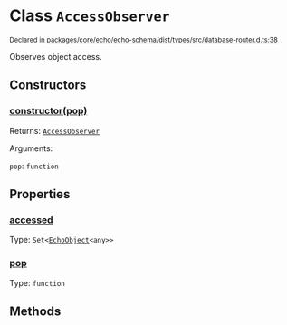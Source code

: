 # Class `AccessObserver`
<sub>Declared in [packages/core/echo/echo-schema/dist/types/src/database-router.d.ts:38]()</sub>


Observes object access.


## Constructors
### [constructor(pop)]()



Returns: <code>[AccessObserver](/api/@dxos/client/classes/AccessObserver)</code>

Arguments: 

`pop`: <code>function</code>


## Properties
### [accessed]()
Type: <code>Set&lt;[EchoObject](/api/@dxos/client/classes/EchoObject)&lt;any&gt;&gt;</code>

### [pop]()
Type: <code>function</code>


## Methods
